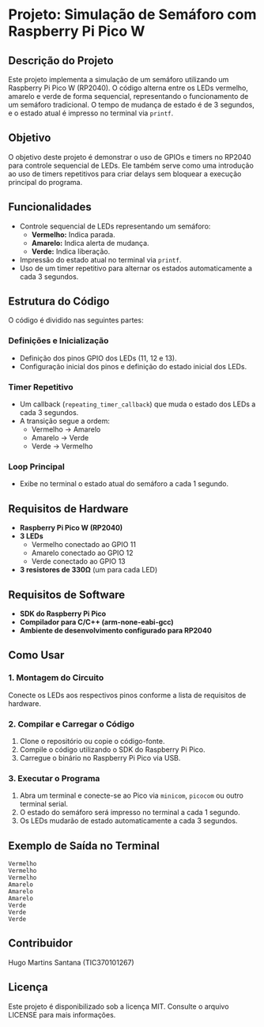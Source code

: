 # Projeto: Simulação de Semáforo com Raspberry Pi Pico W

## Descrição do Projeto
Este projeto implementa a simulação de um semáforo utilizando um Raspberry Pi Pico W (RP2040). O código alterna entre os LEDs vermelho, amarelo e verde de forma sequencial, representando o funcionamento de um semáforo tradicional. O tempo de mudança de estado é de 3 segundos, e o estado atual é impresso no terminal via `printf`.

## Objetivo
O objetivo deste projeto é demonstrar o uso de GPIOs e timers no RP2040 para controle sequencial de LEDs. Ele também serve como uma introdução ao uso de timers repetitivos para criar delays sem bloquear a execução principal do programa.

## Funcionalidades
- Controle sequencial de LEDs representando um semáforo:
  - **Vermelho:** Indica parada.
  - **Amarelo:** Indica alerta de mudança.
  - **Verde:** Indica liberação.
- Impressão do estado atual no terminal via `printf`.
- Uso de um timer repetitivo para alternar os estados automaticamente a cada 3 segundos.

## Estrutura do Código
O código é dividido nas seguintes partes:

### Definições e Inicialização
- Definição dos pinos GPIO dos LEDs (11, 12 e 13).
- Configuração inicial dos pinos e definição do estado inicial dos LEDs.

### Timer Repetitivo
- Um callback (`repeating_timer_callback`) que muda o estado dos LEDs a cada 3 segundos.
- A transição segue a ordem:
  - Vermelho → Amarelo
  - Amarelo → Verde
  - Verde → Vermelho

### Loop Principal
- Exibe no terminal o estado atual do semáforo a cada 1 segundo.

## Requisitos de Hardware
- **Raspberry Pi Pico W (RP2040)**
- **3 LEDs**
  - Vermelho conectado ao GPIO 11
  - Amarelo conectado ao GPIO 12
  - Verde conectado ao GPIO 13
- **3 resistores de 330Ω** (um para cada LED)

## Requisitos de Software
- **SDK do Raspberry Pi Pico**
- **Compilador para C/C++ (arm-none-eabi-gcc)**
- **Ambiente de desenvolvimento configurado para RP2040**

## Como Usar
### 1. Montagem do Circuito
Conecte os LEDs aos respectivos pinos conforme a lista de requisitos de hardware.

### 2. Compilar e Carregar o Código
1. Clone o repositório ou copie o código-fonte.
2. Compile o código utilizando o SDK do Raspberry Pi Pico.
3. Carregue o binário no Raspberry Pi Pico via USB.

### 3. Executar o Programa
1. Abra um terminal e conecte-se ao Pico via `minicom`, `picocom` ou outro terminal serial.
2. O estado do semáforo será impresso no terminal a cada 1 segundo.
3. Os LEDs mudarão de estado automaticamente a cada 3 segundos.

## Exemplo de Saída no Terminal
```
Vermelho
Vermelho
Vermelho
Amarelo
Amarelo
Amarelo
Verde
Verde
Verde
```

## Contribuidor

Hugo Martins Santana (TIC370101267)

## Licença
Este projeto é disponibilizado sob a licença MIT. Consulte o arquivo LICENSE para mais informações.

